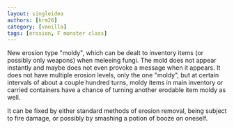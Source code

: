 ```yaml
---
layout: singleidea
authors: [krm26]
category: [vanilla]
tags: [erosion, F monster class]
---
```

New erosion type "moldy", which can be dealt to inventory items (or possibly
only weapons) when meleeing fungi. The mold does not appear instantly and maybe
does not even provoke a message when it appears. It does not have multiple
erosion levels, only the one "moldy", but at certain intervals of about a couple
hundred turns, moldy items in main inventory or carried containers have a chance
of turning another erodable item moldy as well.

It can be fixed by either standard methods of erosion removal, being subject to
fire damage, or possibly by smashing a potion of booze on oneself.
